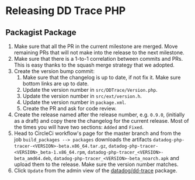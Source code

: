 # Releasing DD Trace PHP

## Packagist Package

1. Make sure that all the PR in the current milestone are merged. Move remaining PRs that will not make into the release to the next milestone.
1. Make sure that there is a 1-to-1 correlation between commits and PRs. This is easy thanks to the squash merge strategy that we adopted.
1. Create the version bump commit:
    1. Make sure that the changelog is up to date, if not fix it. Make sure bottom links are up to date.
    1. Update the version number in `src/DDTrace/Version.php`.
    1. Update the version number in `src/ext/version.h`.
    1. Update the version number in `package.xml`.
    1. Create the PR and ask for code review.
1. Create the release named after the release number, e.g. `0.9.0`, (initially as a draft) and copy there the changelog
   for the current release. Most of the times you will have two sections: `Added` and `Fixed`.
1. Head to CircleCi workflow's page for the master branch and from the job `build_packages --> packages` downloads the
   artifacts `datadog-php-tracer-<VERSION>-beta.x86_64.tar.gz`, `datadog-php-tracer-<VERSION>_beta-1.x86_64.rpm`,
   `datadog-php-tracer_<VERSION>-beta_amd64.deb`, `datadog-php-tracer_<VERSION>-beta_noarch.apk` and upload them to
   the release. Make sure the version number matches.
1. Click `Update` from the admin view of the [datadog/dd-trace][packagist] package.

[packagist]: https://packagist.org/packages/datadog/dd-trace
